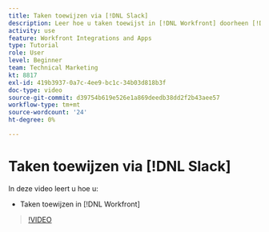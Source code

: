 ```yaml
---
title: Taken toewijzen via [!DNL Slack]
description: Leer hoe u taken toewijst in [!DNL Workfront] doorheen [!DNL Slack]
activity: use
feature: Workfront Integrations and Apps
type: Tutorial
role: User
level: Beginner
team: Technical Marketing
kt: 8817
exl-id: 419b3937-0a7c-4ee9-bc1c-34b03d818b3f
doc-type: video
source-git-commit: d39754b619e526e1a869deedb38dd2f2b43aee57
workflow-type: tm+mt
source-wordcount: '24'
ht-degree: 0%

---
```


# Taken toewijzen via [!DNL Slack]

In deze video leert u hoe u:

* Taken toewijzen in [!DNL Workfront]

>[!VIDEO](https://video.tv.adobe.com/v/335117/?quality=12)
